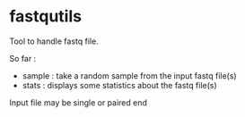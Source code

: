 # fastqutils

Tool to handle fastq file.

So far :

- sample : take a random sample from the input fastq file(s) 
- stats  : displays some statistics about the fastq file(s)

Input file may be single or paired end

